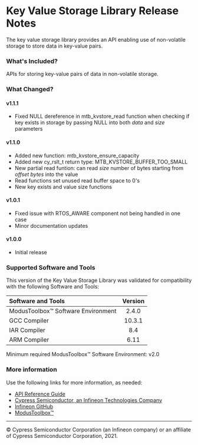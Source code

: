 # Key Value Storage Library Release Notes
The key value storage library provides an API enabling use of non-volatile storage to store data in key-value pairs.

### What's Included?
APIs for storing key-value pairs of data in non-volatile storage.

### What Changed?
#### v1.1.1
* Fixed NULL dereference in mtb_kvstore_read function when checking if key exists in storage by passing NULL into both _data_ and _size_ parameters
#### v1.1.0
* Added new function: mtb_kvstore_ensure_capacity
* Added new cy_rslt_t return type: MTB_KVSTORE_BUFFER_TOO_SMALL
* New partial read funtion: can read _size_ number of bytes starting from _offset bytes_ into the value
* Read functions set unused read buffer space to 0's
* New key exists and value size functions
#### v1.0.1
* Fixed issue with RTOS_AWARE component not being handled in one case
* Minor documentation updates
#### v1.0.0
* Initial release

### Supported Software and Tools
This version of the Key Value Storage Library was validated for compatibility with the following Software and Tools:

| Software and Tools                        | Version |
| :---                                      | :----:  |
| ModusToolbox™ Software Environment        | 2.4.0   |
| GCC Compiler                              | 10.3.1  |
| IAR Compiler                              | 8.4     |
| ARM Compiler                              | 6.11    |

Minimum required ModusToolbox™ Software Environment: v2.0

### More information
Use the following links for more information, as needed:
* [API Reference Guide](https://infineon.github.io/kv-store/html/modules.html)
* [Cypress Semiconductor, an Infineon Technologies Company](http://www.cypress.com)
* [Infineon GitHub](https://github.com/infineon)
* [ModusToolbox™](https://www.cypress.com/products/modustoolbox-software-environment)

---
© Cypress Semiconductor Corporation (an Infineon company) or an affiliate of Cypress Semiconductor Corporation, 2021.